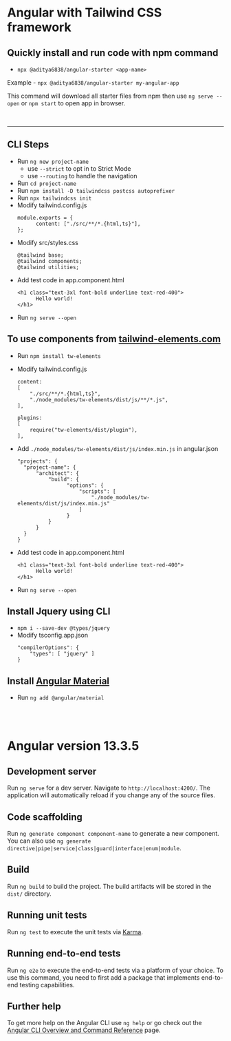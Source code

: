 # Angular with Tailwind CSS framework

## Quickly install and run code with npm command
- `npx @aditya6838/angular-starter <app-name>`


Example -  `npx @aditya6838/angular-starter my-angular-app`

This command will download all starter files from npm then use `ng serve --open` or `npm start` to open app in browser.

<br>

---
## CLI Steps

- Run `ng new project-name`
  - use `--strict` to opt in to Strict Mode
  - use `--routing` to handle the navigation
- Run `cd project-name`
- Run `npm install -D tailwindcss postcss autoprefixer`
- Run `npx tailwindcss init`
- Modify tailwind.config.js
  ```
  module.exports = {
  		content: ["./src/**/*.{html,ts}"],
  };
  ```
- Modify src/styles.css
  ```
  @tailwind base;
  @tailwind components;
  @tailwind utilities;
  ```
- Add test code in app.component.html
  ```
  <h1 class="text-3xl font-bold underline text-red-400">
  		Hello world!
  </h1>
  ```
- Run `ng serve --open`

## To use components from [tailwind-elements.com](https://tailwind-elements.com/quick-start/)

- Run `npm install tw-elements`
- Modify tailwind.config.js 

  ```
  content:
  [
      "./src/**/*.{html,ts}",
      "./node_modules/tw-elements/dist/js/**/*.js",
  ],

  plugins:
  [
      require("tw-elements/dist/plugin"),
  ],
  ```

- Add `./node_modules/tw-elements/dist/js/index.min.js` in angular.json
  ```
  "projects": {
  	"project-name": {
  		"architect": {
  			"build": {
                  "options": {
                      "scripts": [
                          "./node_modules/tw-elements/dist/js/index.min.js"
                      ]
                  }
  			}
  		}
  	}
  }
  ```
- Add test code in app.component.html

  ```
  <h1 class="text-3xl font-bold underline text-red-400">
  		Hello world!
  </h1>
  ```

- Run `ng serve --open`

## Install Jquery using CLI

- `npm i --save-dev @types/jquery`
- Modify tsconfig.app.json
  ```
  "compilerOptions": {
      "types": [ "jquery" ]
  }
  ```

## Install [Angular Material](https://material.angular.io/components/categories)

- Run `ng add @angular/material`

<br>
<br>

# Angular version 13.3.5

## Development server

Run `ng serve` for a dev server. Navigate to `http://localhost:4200/`. The application will automatically reload if you change any of the source files.

## Code scaffolding

Run `ng generate component component-name` to generate a new component. You can also use `ng generate directive|pipe|service|class|guard|interface|enum|module`.

## Build

Run `ng build` to build the project. The build artifacts will be stored in the `dist/` directory.

## Running unit tests

Run `ng test` to execute the unit tests via [Karma](https://karma-runner.github.io).

## Running end-to-end tests

Run `ng e2e` to execute the end-to-end tests via a platform of your choice. To use this command, you need to first add a package that implements end-to-end testing capabilities.

## Further help

To get more help on the Angular CLI use `ng help` or go check out the [Angular CLI Overview and Command Reference](https://angular.io/cli) page.
